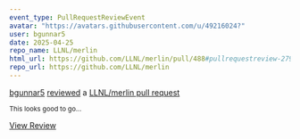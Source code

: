 ```yaml
---
event_type: PullRequestReviewEvent
avatar: "https://avatars.githubusercontent.com/u/49216024?"
user: bgunnar5
date: 2025-04-25
repo_name: LLNL/merlin
html_url: https://github.com/LLNL/merlin/pull/488#pullrequestreview-2794896975
repo_url: https://github.com/LLNL/merlin
---
```


<a href='https://github.com/bgunnar5' target='_blank'>bgunnar5</a> <a href='https://github.com/LLNL/merlin/pull/488#pullrequestreview-2794896975' target='_blank'>reviewed</a> a <a href='https://github.com/LLNL/merlin/pull/488' target='_blank'>LLNL/merlin pull request</a>

<small>This looks good to go...</small>

<a href='https://github.com/LLNL/merlin/pull/488#pullrequestreview-2794896975' target='_blank'>View Review</a>